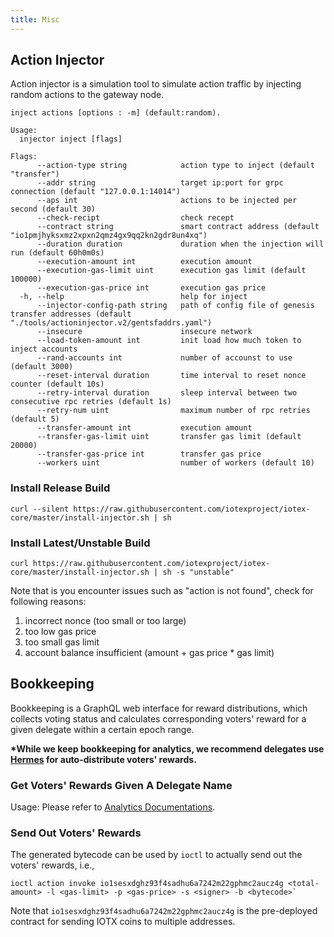 ```yaml
---
title: Misc
---
```


## Action Injector

Action injector is a simulation tool to simulate action traffic by injecting random actions to the gateway node.

```
inject actions [options : -m] (default:random).

Usage:
  injector inject [flags]

Flags:
      --action-type string            action type to inject (default "transfer")
      --addr string                   target ip:port for grpc connection (default "127.0.0.1:14014")
      --aps int                       actions to be injected per second (default 30)
      --check-recipt                  check recept
      --contract string               smart contract address (default "io1pmjhyksxmz2xpxn2qmz4gx9qq2kn2gdr8un4xq")
      --duration duration             duration when the injection will run (default 60h0m0s)
      --execution-amount int          execution amount
      --execution-gas-limit uint      execution gas limit (default 100000)
      --execution-gas-price int       execution gas price
  -h, --help                          help for inject
      --injector-config-path string   path of config file of genesis transfer addresses (default "./tools/actioninjector.v2/gentsfaddrs.yaml")
      --insecure                      insecure network
      --load-token-amount int         init load how much token to inject accounts
      --rand-accounts int             number of accounst to use (default 3000)
      --reset-interval duration       time interval to reset nonce counter (default 10s)
      --retry-interval duration       sleep interval between two consecutive rpc retries (default 1s)
      --retry-num uint                maximum number of rpc retries (default 5)
      --transfer-amount int           execution amount
      --transfer-gas-limit uint       transfer gas limit (default 20000)
      --transfer-gas-price int        transfer gas price
      --workers uint                  number of workers (default 10)
```

### Install Release Build

```
curl --silent https://raw.githubusercontent.com/iotexproject/iotex-core/master/install-injector.sh | sh
```

### Install Latest/Unstable Build

```
curl https://raw.githubusercontent.com/iotexproject/iotex-core/master/install-injector.sh | sh -s "unstable"
```

Note that is you encounter issues such as "action is not found", check for following reasons:

1. incorrect nonce (too small or too large)
2. too low gas price
3. too small gas limit
4. account balance insufficient (amount + gas price \* gas limit)

## Bookkeeping

Bookkeeping is a GraphQL web interface for reward distributions, which collects voting status and calculates corresponding voters' reward for a given delegate within a certain epoch range.

**\*While we keep bookkeeping for analytics, we recommend delegates use [Hermes](http://hermes.to) for auto-distribute voters' rewards.**

### Get Voters' Rewards Given A Delegate Name

Usage: Please refer to [Analytics Documentations](https://github.com/iotexproject/iotex-docs#bookkeeping).

### Send Out Voters' Rewards

The generated bytecode can be used by `ioctl` to actually send out the voters' rewards, i.e.,

```
ioctl action invoke io1sesxdghz93f4sadhu6a7242m22gphmc2aucz4g <total-amount> -l <gas-limit> -p <gas-price> -s <signer> -b <bytecode>`
```

Note that `io1sesxdghz93f4sadhu6a7242m22gphmc2aucz4g` is the pre-deployed contract for sending IOTX coins to multiple addresses.
